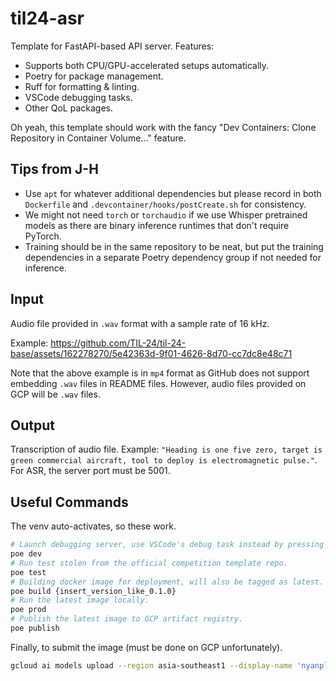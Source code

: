 # til24-asr

Template for FastAPI-based API server. Features:

- Supports both CPU/GPU-accelerated setups automatically.
- Poetry for package management.
- Ruff for formatting & linting.
- VSCode debugging tasks.
- Other QoL packages.

Oh yeah, this template should work with the fancy "Dev Containers: Clone Repository
in Container Volume..." feature.

## Tips from J-H

- Use `apt` for whatever additional dependencies but please record in both `Dockerfile`
  and `.devcontainer/hooks/postCreate.sh` for consistency.
- We might not need `torch` or `torchaudio` if we use Whisper pretrained models
  as there are binary inference runtimes that don't require PyTorch.
- Training should be in the same repository to be neat, but put the training dependencies
  in a separate Poetry dependency group if not needed for inference.

## Input

Audio file provided in `.wav` format with a sample rate of 16 kHz.

Example: <https://github.com/TIL-24/til-24-base/assets/162278270/5e42363d-9f01-4626-8d70-cc7dc8e48c71>

Note that the above example is in `mp4` format as GitHub does not support embedding `.wav` files in README files. However, audio files provided on GCP will be `.wav` files.

## Output

Transcription of audio file. Example: `"Heading is one five zero, target is green commercial aircraft, tool to deploy is electromagnetic pulse."`. For ASR, the server port must be 5001.

## Useful Commands

The venv auto-activates, so these work.

```sh
# Launch debugging server, use VSCode's debug task instead by pressing F5.
poe dev
# Run test stolen from the official competition template repo.
poe test
# Building docker image for deployment, will also be tagged as latest.
poe build {insert_version_like_0.1.0}
# Run the latest image locally.
poe prod
# Publish the latest image to GCP artifact registry.
poe publish
```

Finally, to submit the image (must be done on GCP unfortunately).

```sh
gcloud ai models upload --region asia-southeast1 --display-name 'nyanplan3-asr' --container-image-uri asia-southeast1-docker.pkg.dev/dsta-angelhack/repository-nyanplan3/nyanplan3-asr:finals --container-health-route /health --container-predict-route /stt --container-ports 5001 --version-aliases default
```
